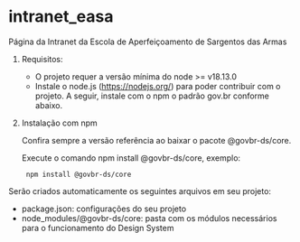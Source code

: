 # intranet_easa
 Página da Intranet da Escola de Aperfeiçoamento de Sargentos das Armas

1. Requisitos:

   - O projeto requer a versão mínima do node >= v18.13.0
   - Instale o node.js (https://nodejs.org/) para poder contribuir com o projeto. A seguir, instale com o npm o padrão gov.br conforme abaixo.

3. Instalação com npm

    Confira sempre a versão referência ao baixar o pacote @govbr-ds/core.

    Execute o comando npm install @govbr-ds/core, exemplo:

        npm install @govbr-ds/core

 Serão criados automaticamente os seguintes arquivos em seu projeto:
   
   - package.json: configurações do seu projeto
   - node_modules/@govbr-ds/core: pasta com os módulos necessários para o funcionamento do Design System
